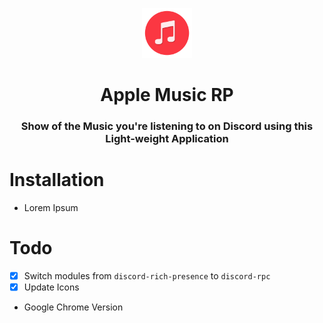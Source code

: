 <p align="center">
      <img src="assets/logo.png" width="80">
  <h1 align="center">
    Apple Music RP
  </h1>
</p>

<h3 align="center">
Show of the Music you're listening to on Discord using this Light-weight Application
</h3>

# Installation
* Lorem Ipsum

# Todo
- [X] Switch modules from `discord-rich-presence` to `discord-rpc`
- [X] Update Icons
- Google Chrome Version
